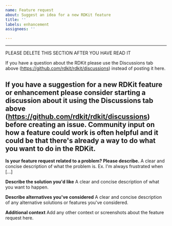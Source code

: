 ```yaml
---
name: Feature request
about: Suggest an idea for a new RDKit feature
title: ''
labels: enhancement
assignees: ''

---
```


-----------------------------------------
PLEASE DELETE THIS SECTION AFTER YOU HAVE READ IT

If you have a question about the RDKit please use the Discussions tab above (https://github.com/rdkit/rdkit/discussions) instead of posting it here.

If you have a suggestion for a new RDKit feature or enhancement please consider starting a discussion about it using the Discussions tab above (https://github.com/rdkit/rdkit/discussions) before creating an issue. Community input on how a feature could work is often helpful and it could be that there's already a way to do what you want to do in the RDKit.
-----------------------------------------

**Is your feature request related to a problem? Please describe.**
A clear and concise description of what the problem is. Ex. I'm always frustrated when [...]

**Describe the solution you'd like**
A clear and concise description of what you want to happen.

**Describe alternatives you've considered**
A clear and concise description of any alternative solutions or features you've considered.

**Additional context**
Add any other context or screenshots about the feature request here.
